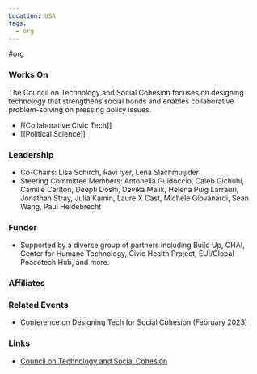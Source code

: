 ```yaml
---
Location: USA
tags:
  - org
---
```

#org

### Works On
The Council on Technology and Social Cohesion focuses on designing technology that strengthens social bonds and enables collaborative problem-solving on pressing policy issues. 

- [[Collaborative Civic Tech]]
- [[Political Science]]

### Leadership
- Co-Chairs: Lisa Schirch, Ravi Iyer, Lena Slachmuijlder
- Steering Committee Members: Antonella Guidoccio, Caleb Gichuhi, Camille Carlton, Deepti Doshi, Devika Malik, Helena Puig Larrauri, Jonathan Stray, Julia Kamin, Laure X Cast, Michele Giovanardi, Sean Wang, Paul Heidebrecht

### Funder
- Supported by a diverse group of partners including Build Up, CHAI, Center for Humane Technology, Civic Health Project, EUI/Global Peacetech Hub, and more.

### Affiliates


### Related Events
- Conference on Designing Tech for Social Cohesion (February 2023)

### Links
- [Council on Technology and Social Cohesion](https://techandsocialcohesion.org/)
